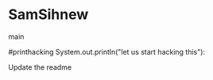 # SamSihnew
main

#printhacking
System.out.println("let us start hacking this"):

Update the readme


